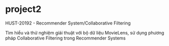 # project2
HUST-20192 - Recommender System/Collaborative Filtering

Tìm hiểu và thử nghiệm giải thuật với bộ dữ liệu MovieLens, sử dụng phương pháp Collaborative Filtering trong Recommender Systems
